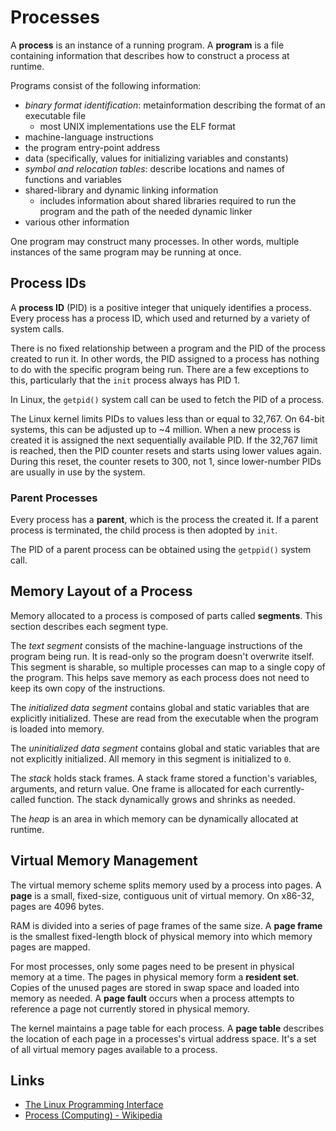 # Processes

A **process** is an instance of a running program. A **program** is a file containing information that describes how to construct a process at runtime.

Programs consist of the following information:

- _binary format identification_: metainformation describing the format of an executable file
  - most UNIX implementations use the ELF format
- machine-language instructions
- the program entry-point address
- data (specifically, values for initializing variables and constants)
- _symbol and relocation tables_: describe locations and names of functions and variables
- shared-library and dynamic linking information
  - includes information about shared libraries required to run the program and the path of the needed dynamic linker
- various other information

One program may construct many processes. In other words, multiple instances of the same program may be running at once.

## Process IDs

A **process ID** (PID) is a positive integer that uniquely identifies a process. Every process has a process ID, which used and returned by a variety of system calls.

There is no fixed relationship between a program and the PID of the process created to run it. In other words, the PID assigned to a process has nothing to do with the specific program being run. There are a few exceptions to this, particularly that the `init` process always has PID 1.

In Linux, the `getpid()` system call can be used to fetch the PID of a process.

The Linux kernel limits PIDs to values less than or equal to 32,767. On 64-bit systems, this can be adjusted up to ~4 million. When a new process is created it is assigned the next sequentially available PID. If the 32,767 limit is reached, then the PID counter resets and starts using lower values again. During this reset, the counter resets to 300, not 1, since lower-number PIDs are usually in use by the system.

### Parent Processes

Every process has a **parent**, which is the process the created it. If a parent process is terminated, the child process is then adopted by `init`.

The PID of a parent process can be obtained using the `getppid()` system call.

## Memory Layout of a Process

Memory allocated to a process is composed of parts called **segments**. This section describes each segment type.

The _text segment_ consists of the machine-language instructions of the program being run. It is read-only so the program doesn't overwrite itself. This segment is sharable, so multiple processes can map to a single copy of the program. This helps save memory as each process does not need to keep its own copy of the instructions.

The _initialized data segment_ contains global and static variables that are explicitly initialized. These are read from the executable when the program is loaded into memory.

The _uninitialized data segment_ contains global and static variables that are not explicitly initialized. All memory in this segment is initialized to `0`.

The _stack_ holds stack frames. A stack frame stored a function's variables, arguments, and return value. One frame is allocated for each currently-called function. The stack dynamically grows and shrinks as needed.

The _heap_ is an area in which memory can be dynamically allocated at runtime.

## Virtual Memory Management

The virtual memory scheme splits memory used by a process into pages. A **page** is a small, fixed-size, contiguous unit of virtual memory. On x86-32, pages are 4096 bytes.

RAM is divided into a series of page frames of the same size. A **page frame** is the smallest fixed-length block of physical memory into which memory pages are mapped.

For most processes, only some pages need to be present in physical memory at a time. The pages in physical memory form a **resident set**. Copies of the unused pages are stored in swap space and loaded into memory as needed. A **page fault** occurs when a process attempts to reference a page not currently stored in physical memory.

The kernel maintains a page table for each process. A **page table** describes the location of each page in a processes's virtual address space. It's a set of all virtual memory pages available to a process.

## Links

- [The Linux Programming Interface](https://man7.org/tlpi/)
- [Process (Computing) - Wikipedia](<https://en.wikipedia.org/wiki/Process_(computing)>)
